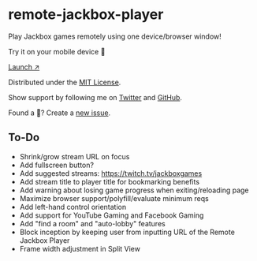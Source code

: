 # remote-jackbox-player

Play Jackbox games remotely using one device/browser window!

Try it on your mobile device 📲 

[Launch ↗️](https://remote-jackbox-player.isaacyakl.com)

Distributed under the [MIT License](https://isaacyakl.github.io/remote-jackbox-player/LICENSE).

Show support by following me on [Twitter](https://www.twitter.com/isaacyakl) and [GitHub](https://github.com/isaacyakl).

Found a 🐛? Create a [new issue](https://github.com/isaacyakl/remote-jackbox-player/issues/new).

## To-Do

-  Shrink/grow stream URL on focus
-  Add fullscreen button?
-  Add suggested streams: https://twitch.tv/jackboxgames
-  Add stream title to player title for bookmarking benefits
-  Add warning about losing game progress when exiting/reloading page
-  Maximize browser support/polyfill/evaluate minimum reqs
-  Add left-hand control orientation
-  Add support for YouTube Gaming and Facebook Gaming
-  Add "find a room" and "auto-lobby" features
-  Block inception by keeping user from inputting URL of the Remote Jackbox Player
-  Frame width adjustment in Split View
